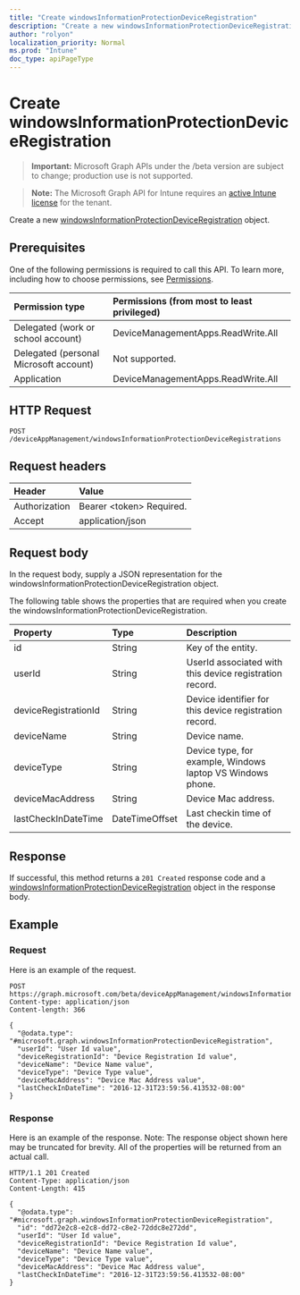 ```yaml
---
title: "Create windowsInformationProtectionDeviceRegistration"
description: "Create a new windowsInformationProtectionDeviceRegistration object."
author: "rolyon"
localization_priority: Normal
ms.prod: "Intune"
doc_type: apiPageType
---
```


# Create windowsInformationProtectionDeviceRegistration

> **Important:** Microsoft Graph APIs under the /beta version are subject to change; production use is not supported.

> **Note:** The Microsoft Graph API for Intune requires an [active Intune license](https://go.microsoft.com/fwlink/?linkid=839381) for the tenant.

Create a new [windowsInformationProtectionDeviceRegistration](../resources/intune-mam-windowsinformationprotectiondeviceregistration.md) object.

## Prerequisites
One of the following permissions is required to call this API. To learn more, including how to choose permissions, see [Permissions](/concepts/permissions-reference.md).

|Permission type|Permissions (from most to least privileged)|
|:---|:---|
|Delegated (work or school account)|DeviceManagementApps.ReadWrite.All|
|Delegated (personal Microsoft account)|Not supported.|
|Application|DeviceManagementApps.ReadWrite.All|

## HTTP Request
<!-- {
  "blockType": "ignored"
}
-->
``` http
POST /deviceAppManagement/windowsInformationProtectionDeviceRegistrations
```

## Request headers
|Header|Value|
|:---|:---|
|Authorization|Bearer &lt;token&gt; Required.|
|Accept|application/json|

## Request body
In the request body, supply a JSON representation for the windowsInformationProtectionDeviceRegistration object.

The following table shows the properties that are required when you create the windowsInformationProtectionDeviceRegistration.

|Property|Type|Description|
|:---|:---|:---|
|id|String|Key of the entity.|
|userId|String|UserId associated with this device registration record.|
|deviceRegistrationId|String|Device identifier for this device registration record.|
|deviceName|String|Device name.|
|deviceType|String|Device type, for example, Windows laptop VS Windows phone.|
|deviceMacAddress|String|Device Mac address.|
|lastCheckInDateTime|DateTimeOffset|Last checkin time of the device.|



## Response
If successful, this method returns a `201 Created` response code and a [windowsInformationProtectionDeviceRegistration](../resources/intune-mam-windowsinformationprotectiondeviceregistration.md) object in the response body.

## Example

### Request
Here is an example of the request.
``` http
POST https://graph.microsoft.com/beta/deviceAppManagement/windowsInformationProtectionDeviceRegistrations
Content-type: application/json
Content-length: 366

{
  "@odata.type": "#microsoft.graph.windowsInformationProtectionDeviceRegistration",
  "userId": "User Id value",
  "deviceRegistrationId": "Device Registration Id value",
  "deviceName": "Device Name value",
  "deviceType": "Device Type value",
  "deviceMacAddress": "Device Mac Address value",
  "lastCheckInDateTime": "2016-12-31T23:59:56.413532-08:00"
}
```

### Response
Here is an example of the response. Note: The response object shown here may be truncated for brevity. All of the properties will be returned from an actual call.
``` http
HTTP/1.1 201 Created
Content-Type: application/json
Content-Length: 415

{
  "@odata.type": "#microsoft.graph.windowsInformationProtectionDeviceRegistration",
  "id": "dd72e2c8-e2c8-dd72-c8e2-72ddc8e272dd",
  "userId": "User Id value",
  "deviceRegistrationId": "Device Registration Id value",
  "deviceName": "Device Name value",
  "deviceType": "Device Type value",
  "deviceMacAddress": "Device Mac Address value",
  "lastCheckInDateTime": "2016-12-31T23:59:56.413532-08:00"
}
```




